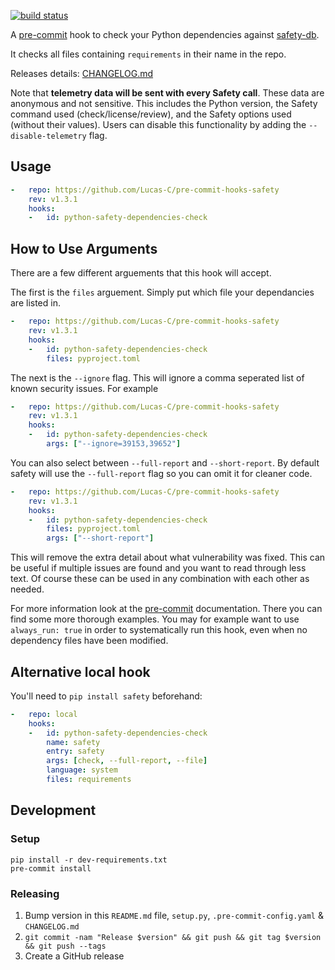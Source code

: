 [![build status](https://github.com/Lucas-C/pre-commit-hooks-safety/workflows/build/badge.svg)](https://github.com/Lucas-C/pre-commit-hooks-safety/actions?query=branch%3Amaster)

A [pre-commit](http://pre-commit.com) hook to check your Python dependencies against [safety-db](//github.com/pyupio/safety-db).

It checks all files containing `requirements` in their name in the repo.

Releases details: [CHANGELOG.md](CHANGELOG.md)

Note that **telemetry data will be sent with every Safety call**. These data are anonymous and not sensitive. This includes the Python version, the Safety command used (check/license/review), and the Safety options used (without their values). Users can disable this functionality by adding the `--disable-telemetry` flag.

## Usage
```yaml
-   repo: https://github.com/Lucas-C/pre-commit-hooks-safety
    rev: v1.3.1
    hooks:
    -   id: python-safety-dependencies-check
```

## How to Use Arguments
There are a few different arguements that this hook will accept.

The first is the `files` arguement. Simply put which file your dependancies are listed in.
```yaml
-   repo: https://github.com/Lucas-C/pre-commit-hooks-safety
    rev: v1.3.1
    hooks:
    -   id: python-safety-dependencies-check
        files: pyproject.toml
```
The next is the `--ignore` flag. This will ignore a comma seperated list of known security issues. For example
```yaml
-   repo: https://github.com/Lucas-C/pre-commit-hooks-safety
    rev: v1.3.1
    hooks:
    -   id: python-safety-dependencies-check
        args: ["--ignore=39153,39652"]
```
You can also select between `--full-report` and `--short-report`. By default safety will use the `--full-report` flag so you can omit it for cleaner code.
```yaml
-   repo: https://github.com/Lucas-C/pre-commit-hooks-safety
    rev: v1.3.1
    hooks:
    -   id: python-safety-dependencies-check
        files: pyproject.toml
        args: ["--short-report"]
```
This will remove the extra detail about what vulnerability was fixed. This can be useful if multiple issues are found and you want to read through less text.
Of course these can be used in any combination with each other as needed.

For more information look at the [pre-commit](https://pre-commit.com/#passing-arguments-to-hooks) documentation. There you can find some more thorough examples.
You may for example want to use `always_run: true` in order to systematically run this hook, even when no dependency files have been modified.

## Alternative local hook
You'll need to `pip install safety` beforehand:
```yaml
-   repo: local
    hooks:
    -   id: python-safety-dependencies-check
        name: safety
        entry: safety
        args: [check, --full-report, --file]
        language: system
        files: requirements
```

## Development

### Setup

    pip install -r dev-requirements.txt
    pre-commit install

### Releasing

1. Bump version in this `README.md` file, `setup.py`, `.pre-commit-config.yaml` & `CHANGELOG.md`
2. `git commit -nam "Release $version" && git push && git tag $version && git push --tags`
3. Create a GitHub release

